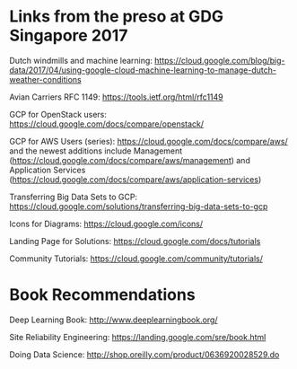 # Links from the preso at GDG Singapore 2017
Dutch windmills and machine learning: https://cloud.google.com/blog/big-data/2017/04/using-google-cloud-machine-learning-to-manage-dutch-weather-conditions

Avian Carriers RFC 1149: https://tools.ietf.org/html/rfc1149

GCP for OpenStack users: https://cloud.google.com/docs/compare/openstack/

GCP for AWS Users (series): https://cloud.google.com/docs/compare/aws/ and the newest additions include Management (https://cloud.google.com/docs/compare/aws/management) and Application Services (https://cloud.google.com/docs/compare/aws/application-services)

Transferring Big Data Sets to GCP: https://cloud.google.com/solutions/transferring-big-data-sets-to-gcp

Icons for Diagrams: https://cloud.google.com/icons/

Landing Page for Solutions: https://cloud.google.com/docs/tutorials

Community Tutorials: https://cloud.google.com/community/tutorials/

# Book Recommendations

Deep Learning Book: http://www.deeplearningbook.org/

Site Reliability Engineering: https://landing.google.com/sre/book.html

Doing Data Science: http://shop.oreilly.com/product/0636920028529.do
